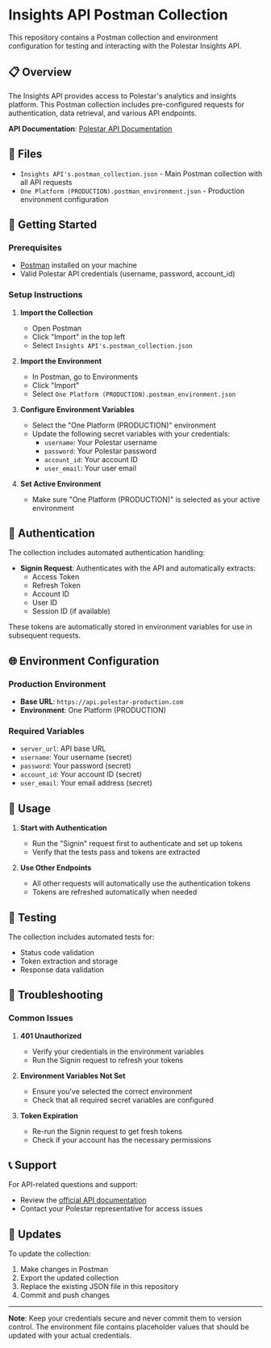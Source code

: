 # Insights API Postman Collection

This repository contains a Postman collection and environment configuration for testing and interacting with the Polestar Insights API.

## 📋 Overview

The Insights API provides access to Polestar's analytics and insights platform. This Postman collection includes pre-configured requests for authentication, data retrieval, and various API endpoints.

**API Documentation**: [Polestar API Documentation](https://developers.polestarglobal.com/docs/polestar-api/cf89bb09c7puy-introduction-to-pole-star-ap-is)

## 📁 Files

- `Insights API's.postman_collection.json` - Main Postman collection with all API requests
- `One Platform (PRODUCTION).postman_environment.json` - Production environment configuration

## 🚀 Getting Started

### Prerequisites

- [Postman](https://www.postman.com/downloads/) installed on your machine
- Valid Polestar API credentials (username, password, account_id)

### Setup Instructions

1. **Import the Collection**
   - Open Postman
   - Click "Import" in the top left
   - Select `Insights API's.postman_collection.json`

2. **Import the Environment**
   - In Postman, go to Environments
   - Click "Import"
   - Select `One Platform (PRODUCTION).postman_environment.json`

3. **Configure Environment Variables**
   - Select the "One Platform (PRODUCTION)" environment
   - Update the following secret variables with your credentials:
     - `username`: Your Polestar username
     - `password`: Your Polestar password
     - `account_id`: Your account ID
     - `user_email`: Your user email

4. **Set Active Environment**
   - Make sure "One Platform (PRODUCTION)" is selected as your active environment

## 🔐 Authentication

The collection includes automated authentication handling:

- **Signin Request**: Authenticates with the API and automatically extracts:
  - Access Token
  - Refresh Token
  - Account ID
  - User ID
  - Session ID (if available)

These tokens are automatically stored in environment variables for use in subsequent requests.

## 🌐 Environment Configuration

### Production Environment
- **Base URL**: `https://api.polestar-production.com`
- **Environment**: One Platform (PRODUCTION)

### Required Variables
- `server_url`: API base URL
- `username`: Your username (secret)
- `password`: Your password (secret)
- `account_id`: Your account ID (secret)
- `user_email`: Your email address (secret)

## 📝 Usage

1. **Start with Authentication**
   - Run the "Signin" request first to authenticate and set up tokens
   - Verify that the tests pass and tokens are extracted

2. **Use Other Endpoints**
   - All other requests will automatically use the authentication tokens
   - Tokens are refreshed automatically when needed

## 🧪 Testing

The collection includes automated tests for:
- Status code validation
- Token extraction and storage
- Response data validation

## 🔧 Troubleshooting

### Common Issues

1. **401 Unauthorized**
   - Verify your credentials in the environment variables
   - Run the Signin request to refresh your tokens

2. **Environment Variables Not Set**
   - Ensure you've selected the correct environment
   - Check that all required secret variables are configured

3. **Token Expiration**
   - Re-run the Signin request to get fresh tokens
   - Check if your account has the necessary permissions

## 📞 Support

For API-related questions and support:
- Review the [official API documentation](https://developers.polestarglobal.com/docs/polestar-api/cf89bb09c7puy-introduction-to-pole-star-ap-is)
- Contact your Polestar representative for access issues

## 🔄 Updates

To update the collection:
1. Make changes in Postman
2. Export the updated collection
3. Replace the existing JSON file in this repository
4. Commit and push changes

---

**Note**: Keep your credentials secure and never commit them to version control. The environment file contains placeholder values that should be updated with your actual credentials.
